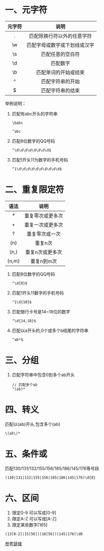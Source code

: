 # 一、元字符

| 元字符 |             说明             |
| :----: | :--------------------------: |
|   .    |  匹配除换行符以外的任意字符  |
|   \w   | 匹配字母或数字或下划线或汉字 |
|   \s   |       匹配任意的空白符       |
|   \d   |           匹配数字           |
|   \b   |     匹配单词的开始或结束     |
|   ^    |       匹配字符串的开始       |
|   $    |       匹配字符串的结束       |

举例说明：

1. 匹配有abc开头的字符串

   ```regex
   \babc
   ```

   ```regex
   ^abc
   ```

   

2. 匹配8位数字的QQ号码

   ```regex
   ^\d\d\d\d\d\d\d\d$
   ```
   
3. 匹配1开头11为数字的手机号码

   ```regex
   ^1\d\d\d\d\d\d\d\d\d\d$
   ```

# 二、重复限定符

| 语法  |       说明       |
| :---: | :--------------: |
|   *   | 重复零次或更多次 |
|   +   | 重复一次或更多次 |
|   ?   |  重复零次或一次  |
|  {n}  |     重复n次      |
| {n,}  | 重复n次或更多次  |
| {n,m} |    重复n到m次    |

1. 匹配8位数字的QQ号码

   ```regex
   ^\d{8}$
   ```

2. 匹配1开头11数字的手机号码

   ```regex
   ^1\d{10}$
   ```

3. 匹配银行卡号是14~18位的数字

   ```regex
   ^\d{14,18}$
   ```

4. 匹配以a开头的,0个或多个b结尾的字符串

   ```regex
   ^ab*$
   ```

# 三、分组

1. 匹配字符串中包含0到多个ab开头

   ```regex
   // 匹配多个ab
   ^(ab)*
   ```

# 四、转义

匹配以(ab)开头,包含多个(ab)

```regex
\(ab\)*
```

# 五、条件或

匹配130/131/132/155/156/185/186/145/176等号段

```regex
(130|131|132|155|156|185|186|145|176)\d{8}
```

# 六、区间

1. 限定0-9 可以写成[0-9]
2. 限定A-Z 可以写成[A-Z]
3. 限定某些数字[165]

```regex
(13[0-2]|15[56]|(18[56])|145|176)\d8
```

[参考链接](https://www.zhihu.com/question/48219401/answer/742444326)